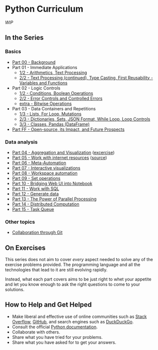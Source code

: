 # Python Curriculum

_WIP_

## In the Series

### Basics

* [Part 00 - Background](basics/00-background.md)
* Part 01 - Immediate Applications
    * [1/2 - Arithmetics, Text Processing](basics/01-immediate-applications-1.md)
    * [2/2 - Text Processing (continued), Type Casting, First Reusability - Variables and Functions](basics/01-immediate-applications-2.md)
* Part 02 - Logic Controls
    * [1/2 - Conditions, Boolean Operations](basics/02-logic-controls-1.md)
    * [2/2 - Error Controls and Controlled Errors](basics/02-logic-controls-2.md)
    * [extra - Bitwise Operations](basics/02-logic-controls-extra.md)
* Part 03 - Data Containers and Repetitions
    * [1/3 - Lists, For Loop, Mutations](basics/03-data-containers-and-repetitions-1.md)
    * [2/3 - Dictionaries, Sets, JSON Format, While Loop, Loop Controls](basics/03-data-containers-and-repetitions-2.md)
    * [3/3 - Classes, Pandas (DataFrame)](basics/03-data-containers-and-repetitions-3.md)
* [Part FF - Open-source, its Impact, and Future Prospects](basics/ff-outro.md)

### Data analysis

* [Part 04 - Aggregation and Visualization](data-analysis/04-aggregation-and-visualization.ipynb) ([excercise](04-exercise-problem.ipynb))
* [Part 05 - Work with internet resources](https://nbviewer.jupyter.org/github/EQWorks/python-curriculum/blob/main/data-analysis/05-work-with-internet-resources/notebook.ipynb) ([source](data-analysis/05-work-with-internet-resources/notebook.ipynb))
* [Part 06 - Meta-Automation](data-analysis/06-meta-automation/notebook.ipynb)
* [Part 07 - Interactive visualizations](data-analysis/07-interactive-visualizations.ipynb)
* [Part 08 - Workspace automation](data-analysis/08-workspace-automation.ipynb)
* [Part 09 - Set operations](data-analysis/09-set-operations.ipynb)
* [Part 10 - Bridging Web UI into Notebook](data-analysis/10-bridging-web-ui-to-notebook.ipynb)
* [Part 11 - Work with SQL](data-analysis/11-work-with-sql.ipynb)
* [Part 12 - Generate data](data-analysis/12-generate-data.ipynb)
* [Part 13 - The Power of Parallel Processing](data-analysis/13-data-processing.ipynb)
* [Part 14 - Distributed Computation](data-analysis/14-distributed-computation/notebook.ipynb)
* [Part 15 - Task Queue](data-analysis/15-task-queue/notebook.ipynb)

### Other topics

* [Collaboration through Git](other-topics/git.md)

## On Exercises

This series does not aim to cover _every_ aspect needed to solve any of the exercise problems provided. The programming language and all the technologies that lead to it are still evolving rapidly.

Instead, what each part covers aims to be just right to whet your appetite and let you know enough to ask the right questions to come to your solutions.

## How to Help and Get Helped

* Make liberal and effective use of online communities such as [Stack Overflow](https://stackoverflow.com/), [GitHub](https://github.com/), and search engines such as [DuckDuckGo](https://duckduckgo.com/).
* Consult the official [Python documentation](https://docs.python.org/3.8/).
* Collaborate with others.
* Share what you have tried for your problems.
* Share what you have asked for to get your answers.
